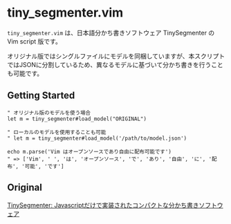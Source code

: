 # tiny_segmenter.vim

`tiny_segmenter.vim` は、日本語分かち書きソフトウェア TinySegmenter の Vim script 版です。

オリジナル版ではシングルファイルにモデルを同梱していますが、本スクリプトではJSONに分割しているため、異なるモデルに基づいて分かち書きを行うことも可能です。

## Getting Started

```vim
" オリジナル版のモデルを使う場合
let m = tiny_segmenter#load_model("ORIGINAL")

" ローカルのモデルを使用することも可能
" let m = tiny_segmenter#load_model('/path/to/model.json')

echo m.parse('Vim はオープンソースであり自由に配布可能です')
" => ['Vim', ' ', 'は', 'オープンソース', 'で', 'あり', '自由', 'に', '配布', '可能', 'です']
```

## Original

[TinySegmenter: Javascriptだけで実装されたコンパクトな分かち書きソフトウェア](http://chasen.org/~taku/software/TinySegmenter/)
